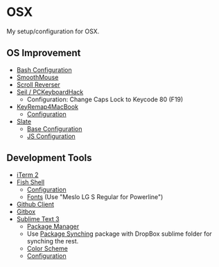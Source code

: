 # OSX
My setup/configuration for OSX.

## OS Improvement
* [Bash Configuration](https://github.com/olegbl/OSX/blob/master/.profile)
* [SmoothMouse](http://smoothmouse.com)
* [Scroll Reverser](http://pilotmoon.com/scrollreverser)
* [Seil / PCKeyboardHack](https://pqrs.org/macosx/keyremap4macbook/seil.html)
  * Configuration: Change Caps Lock to Keycode 80 (F19)
* [KeyRemap4MacBook](https://pqrs.org/macosx/keyremap4macbook)
  * [Configuration](https://github.com/olegbl/OSX/blob/master/private.xml)
* [Slate](https://github.com/jigish/slate)
  * [Base Configuration](https://github.com/olegbl/OSX/blob/master/.slate)
  * [JS Configuration](https://github.com/olegbl/OSX/blob/master/.slate.js)

## Development Tools
* [iTerm 2](http://www.iterm2.com)
* [Fish Shell](http://fishshell.com)
  * [Configuration](https://github.com/olegbl/OSX/blob/master/config.fish)
  * [Fonts](https://github.com/Lokaltog/powerline-fonts) (Use "Meslo LG S Regular for Powerline")
* [Github Client](https://mac.github.com)
* [Gitbox](http://gitboxapp.com)
* [Sublime Text 3](http://www.sublimetext.com/3)
  * [Package Manager](https://sublime.wbond.net/installation)
  * Use [Package Synching](https://sublime.wbond.net/packages/Package%20Syncing) package with DropBox sublime folder for synching the rest.
  * [Color Scheme](https://github.com/olegbl/OSX/blob/master/Flatland%20Monokai%20Custom.tmTheme)
  * [Configuration](https://github.com/olegbl/OSX/blob/master/Preferences.sublime-settings)
